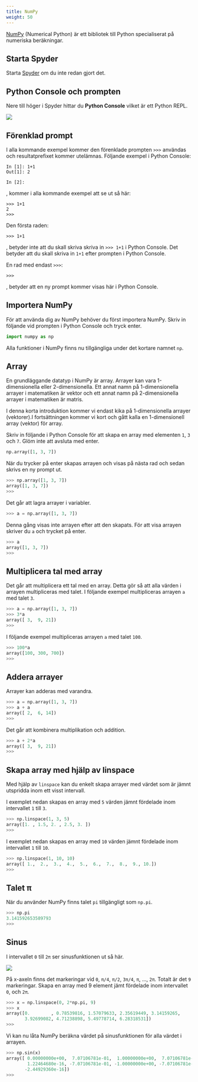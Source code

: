 ```yaml
---
title: NumPy
weight: 50
---
```


[NumPy][numpy] (Numerical Python) är ett bibliotek till Python specialiserat på numeriska
beräkningar. 

[numpy]: https://numpy.org/

## Starta Spyder

Starta [Spyder](../spyder) om du inte redan gjort det. 

## Python Console och prompten

Nere till höger i Spyder hittar du **Python Console** vilket är ett Python REPL. 

![](/images/2024/python/spyder/python-console.png)

## Förenklad prompt 

I alla kommande exempel kommer den förenklade prompten `>>>` användas och
resultatprefixet kommer utelämnas. Följande exempel i Python Console:

``` text
In [1]: 1+1
Out[1]: 2

In [2]: 
```

, kommer i alla kommande exempel att se ut så här: 

``` text
>>> 1+1
2
>>> 
```

Den första raden: 

``` text
>>> 1+1
```

, betyder inte att du skall skriva skriva in `>>> 1+1` i Python Console. Det
betyder att du skall skriva in `1+1` efter prompten i Python Console. 

En rad med endast `>>>`: 

``` text 
>>>
```` 

, betyder att en ny prompt kommer visas här i Python Console. 

## Importera NumPy

För att använda dig av NumPy behöver du först importera NumPy. Skriv in följande
vid prompten i Python Console och tryck enter. 


``` python
import numpy as np
```

Alla funktioner i NumPy finns nu tillgängliga under det kortare namnet `np`. 

## Array

En grundläggande datatyp i NumPy är array. Arrayer kan vara 1-dimensionella
eller 2-dimensionella. Ett annat namn på 1-dimensionella arrayer i matematiken
är vektor och ett annat namn på 2-dimensionella arrayer i matematiken är matris.

I denna korta introduktion kommer vi endast kika på 1-dimensionella arrayer
(vektorer).I fortsättningen kommer vi kort och gått kalla en 1-dimensionell array (vektor)
för array. 

Skriv in följande i Python Console för att skapa en array med elementen `1`, `3`
och `7`. Glöm inte att avsluta med enter. 

``` python
np.array([1, 3, 7])
```

När du trycker på enter skapas arrayen och visas på nästa rad och sedan skrivs
en ny prompt ut. 

``` python
>>> np.array([1, 3, 7])
array([1, 3, 7])
>>>
```

Det går att lagra arrayer i variabler. 

``` python
>>> a = np.array([1, 3, 7])
```

Denna gång visas inte arrayen efter att den skapats. För att visa arrayen
skriver du `a` och trycket på enter. 

``` python
>>> a
array([1, 3, 7])
>>> 
```

## Multiplicera tal med array 

Det går att multiplicera ett tal med en array. Detta gör så att alla värden i
arrayen multipliceras med talet. I följande exempel multipliceras arrayen `a`
med talet `3`.

```python
>>> a = np.array([1, 3, 7])
>>> 3*a
array([ 3,  9, 21])
>>>
```

I följande exempel multipliceras arrayen `a`
med talet `100`.

``` python
>>> 100*a
array([100, 300, 700])
>>> 
```

## Addera arrayer

Arrayer kan adderas med varandra. 

``` python
>>> a = np.array([1, 3, 7])
>>> a + a
array([ 2,  6, 14])
>>> 
```

Det går att kombinera multiplikation och addition. 

``` python
>>> a + 2*a
array([ 3,  9, 21])
>>> 
```

## Skapa array med hjälp av linspace

Med hjälp av `linspace` kan du enkelt skapa arrayer med värdet som är jämnt
utspridda inom ett visst intervall. 

I exemplet nedan skapas en array med `5` värden jämnt fördelade inom
intervallet `1` till `3`. 

``` python
>>> np.linspace(1, 3, 5) 
array([1. , 1.5, 2. , 2.5, 3. ])
>>> 
```

I exemplet nedan skapas en array med `10` värden jämnt fördelade inom intervallet `1` till `10`. 

``` python
>>> np.linspace(1, 10, 10)
array([ 1.,  2.,  3.,  4.,  5.,  6.,  7.,  8.,  9., 10.])                                
>>> 
```

## Talet π 

När du använder NumPy finns talet `pi` tillgängligt som `np.pi`.

``` python
>>> np.pi
3.141592653589793
>>> 
```

## Sinus

I intervallet `0` till `2π` ser sinusfunktionen ut så här.

![](/images/2024/python/numpy/sinus.png?width=600px)

På x-axeln finns det markeringar vid `0`, `π/4`, `π/2`, `3π/4`, `π`, ..., `2π`.
Totalt är det `9` markeringar. Skapa en array med 9 element jämt fördelade inom intervallet `0`, och `2π`.

``` python
>>> x = np.linspace(0, 2*np.pi, 9)
>>> x
array([0.        , 0.78539816, 1.57079633, 2.35619449, 3.14159265,
       3.92699082, 4.71238898, 5.49778714, 6.28318531])
>>>
```

Vi kan nu låta NumPy beräkna värdet på sinusfunktionen för alla värdet i
arrayen. 

``` python
>>> np.sin(x)
array([ 0.00000000e+00,  7.07106781e-01,  1.00000000e+00,  7.07106781e-01,
        1.22464680e-16, -7.07106781e-01, -1.00000000e+00, -7.07106781e-01,
       -2.44929360e-16])
>>> 
```
